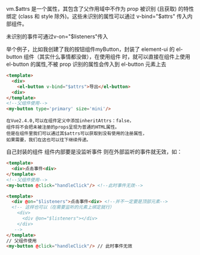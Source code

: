 vm.\$attrs 是一个属性，其包含了父作用域中不作为 prop 被识别 (且获取) 的特性绑定 (class 和 style 除外)。这些未识别的属性可以通过 v-bind="\$attrs" 传入内部组件。

未识别的事件可通过v-on="$listeners"传入

举个例子，比如我创建了我的按钮组件myButton，封装了 element-ui 的 el-button 组件（其实什么事情都没做），在使用组件 <my-button />时，就可以直接在组件上使用 el-button 的属性,不被 prop 识别的属性会传入到 el-button 元素上去

```html
<template>
  <div>
    <el-button v-bind="$attrs">导出</el-button>
  <div>
</template>
<!--父组件使用-->
<my-button type='primary' size='mini'/>
```

```
在Vue2.4.0,可以在组件定义中添加inheritAttrs：false，
组件将不会把未被注册的props呈现为普通的HTML属性。
但是在组件里我们可以通过其$attrs可以获取到没有使用的注册属性，
如果需要，我们在这也可以往下继续传递。
```

自己封装的组件 组件内部要是没监听事件 则在外部监听的事件就无效，如：

```html
<template>
  <div>点击事件<div>
</template>
<!--父组件使用-->
<my-button @click="handleClick"/> <!--此时事件无效-->
```

```html
<template>
  <div @on="$listeners">点击事件<div> <!--并不一定要是顶部元素-->
  <!-- 这样也可以（在需要监听的元素上绑定就行）
    <div>
      <div @on="$listeners"></div>
    </div>
   -->
</template>
// 父组件使用
<my-button @click="handleClick"/> // 此时事件无效
```

